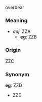 overbear
### Meaning
+ _adj_: ZZA
    + __eg__: ZZB

### Origin

ZZC

### Synonym

__eg__: ZZD

+ ZZE


